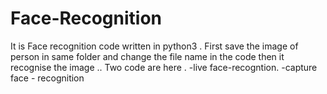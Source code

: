 # Face-Recognition
It is Face recognition code written in python3 .
First save the image of person in same folder and change the file name in the code then it recognise the image ..
Two code are here . 
-live face-recogntion.
-capture face - recognition
